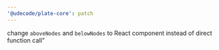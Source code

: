 ```yaml
---
'@udecode/plate-core': patch
---
```


change `aboveNodes` and `belowNodes` to React component instead of direct function call"
